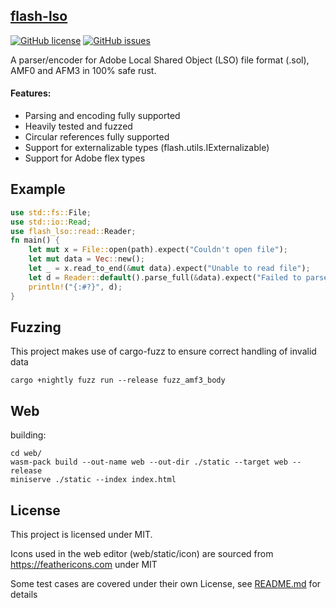 ## [flash-lso](https://crates.io/crates/flash-lso)

[![GitHub license](https://img.shields.io/github/license/CUB3D/rust-sol)](https://github.com/CUB3D/rust-flash-lso/blob/master/LICENSE)
[![GitHub issues](https://img.shields.io/github/issues/CUB3D/rust-sol)](https://github.com/CUB3D/rust-flash-lso/issues)

A parser/encoder for Adobe Local Shared Object (LSO) file format (.sol), AMF0 and AFM3 in 100% safe rust.
#### Features:
- Parsing and encoding fully supported
- Heavily tested and fuzzed
- Circular references fully supported
- Support for externalizable types (flash.utils.IExternalizable)
- Support for Adobe flex types

## Example
```rust
use std::fs::File;
use std::io::Read;
use flash_lso::read::Reader;
fn main() {
    let mut x = File::open(path).expect("Couldn't open file");
    let mut data = Vec::new();
    let _ = x.read_to_end(&mut data).expect("Unable to read file");
    let d = Reader::default().parse_full(&data).expect("Failed to parse lso file");
    println!("{:#?}", d);
}
```

## Fuzzing
This project makes use of cargo-fuzz to ensure correct handling of invalid data
```
cargo +nightly fuzz run --release fuzz_amf3_body
```

## Web
building:
```
cd web/
wasm-pack build --out-name web --out-dir ./static --target web --release
miniserve ./static --index index.html
```

## License
This project is licensed under MIT.

Icons used in the web editor (web/static/icon) are sourced from https://feathericons.com under MIT

Some test cases are covered under their own License, see [README.md](flash-lso/tests/README.md) for details 
